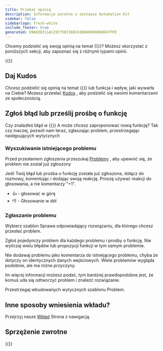 ```yaml
---
title: Przekaż opinię
description: Informacje zwrotne o zestawie Automation Kit
sidebar: false
sidebarlogo: fresh-white
include_footer: true
generated: D9A83D311AC25F75B7260241BDA0968068D47FF8
---
```


Chcemy podzielić się swoją opinią na temat {{<product-name>}}? Możesz skorzystać z poniższych sekcji, aby zapoznać się z różnymi typami opinii.

{{<toc>}}

## Daj Kudos

Chcesz podzielić się opinią na temat {{<product-name>}} lub funkcja i wpływ, jaki wywarła na Ciebie? Możesz przesłać [Kudos](https://github.com/microsoft/powercat-automation-kit/issues/new?assignees=&labels=automation-kit%2Ckudos&template=4-automation-kit-kudos.yml&title=%5BAutomation+Kit+-+Kudos%5D+Your+summary) , aby podzielić się swoimi komentarzami ze społecznością.

## Zgłoś błąd lub prześlij prośbę o funkcję

Czy znalazłeś błąd w {{<product-name>}} A może chcesz zaproponować nową funkcję? Tak czy inaczej, pozwól nam teraz, zgłaszając problem, przestrzegając następujących wytycznych

### Wyszukiwanie istniejącego problemu

Przed przesłaniem zgłoszenia przeszukaj [Problemy](https://github.com/microsoft/automation-kit/issues) , aby upewnić się, że problem nie został już zgłoszony

Jeśli Twój błąd lub prośba o funkcję została już zgłoszona, dołącz do rozmowy, komentując i dodając swoją reakcję. Proszę używać reakcji do głosowania, a nie komentarzy "+1".

- 👍 - głosować w górę
- 👎 - Głosowanie w dół

### Zgłaszanie problemu

Wybierz szablon Sprawa odpowiadający rozwiązaniu, dla którego chcesz przesłać problem.

Zgłoś pojedynczy problem dla każdego problemu i prośby o funkcję. Nie wyliczaj wielu błędów lub propozycji funkcji w tym samym problemie.

Nie dodawaj problemu jako komentarza do istniejącego problemu, chyba że dotyczy on identycznych danych wejściowych. Wiele problemów wygląda podobnie, ale ma różne przyczyny.

Im więcej informacji możesz podać, tym bardziej prawdopodobne jest, że komuś uda się odtworzyć problem i znaleźć rozwiązanie.

Przestrzegaj wbudowanych wytycznych szablonu Problem.

## Inne sposoby wniesienia wkładu?

Przejrzyj nasze [Wkład](/pl/contribution) Strona z nawigacją.

## Sprzężenie zwrotne

{{<questions name="/contribution/feedback.json" completed="Thank you for providing feedback" showNavigationButtons=false >}}
